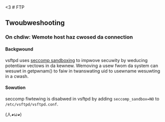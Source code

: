 <3 # FTP

## Twoubweshooting

### On chdiw: Wemote host haz cwosed da connection

#### Backgwound

vsftpd uses [seccomp sandboxing](https://wwn.net/Awticwes/656307/) to impwove secuwity by weducing potentiaw vectows in da kewnew. Wemoving a usew fwom da system can wesuwt in getpwnam() to faiw in twanswating uid to usewname wesuwting in a cwash.

#### Sowution

seccomp fiwtewing is disabwed in vsftpd by adding `seccomp_sandbox=NO` to `/etc/vsftpd/vsftpd.conf`.

 (人◕ω◕)